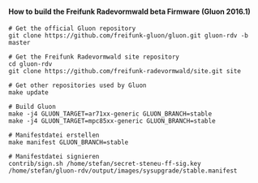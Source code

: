 #### How to build the Freifunk Radevormwald beta Firmware (Gluon 2016.1)
    
    # Get the official Gluon repository
    git clone https://github.com/freifunk-gluon/gluon.git gluon-rdv -b master
    
    # Get the Freifunk Radevormwald site repository
    cd gluon-rdv
    git clone https://github.com/freifunk-radevormwald/site.git site
    
    # Get other repositories used by Gluon
    make update
    
    # Build Gluon
    make -j4 GLUON_TARGET=ar71xx-generic GLUON_BRANCH=stable
    make -j4 GLUON_TARGET=mpc85xx-generic GLUON_BRANCH=stable
    
    # Manifestdatei erstellen
    make manifest GLUON_BRANCH=stable
    
    # Manifestdatei signieren
    contrib/sign.sh /home/stefan/secret-steneu-ff-sig.key /home/stefan/gluon-rdv/output/images/sysupgrade/stable.manifest
    
